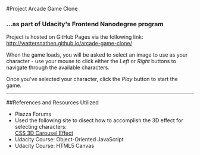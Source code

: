 #Project Arcade Game Clone
### ...as part of Udacity's Frontend Nanodegree program

Project is hosted on GitHub Pages via the following link:<br>
http://wattersnathen.github.io/arcade-game-clone/

<p>When the game loads, you will be asked to select an image to use as your character - 
use your mouse to click either the <em>Left</em> or <em>Right</em> buttons to navigate through the available characters.</p>
<p>Once you've selected your character, click the <em>Play</em> button to start the game.</p>
<hr>

##References and Resources Utilized
<ul>
<li>Piazza Forums</li>
<li>
  Used the following site to disect how to accomplish the 3D effect for selecting characters:<br>
  <a href="http://desandro.github.io/3dtransforms/docs/carousel.html">CSS 3D Carousel Effect</a>
</li>
<li>Udacity Course: Object-Oriented JavaScript</li>
<li>Udacity Course: HTML5 Canvas</li>
</ul>
